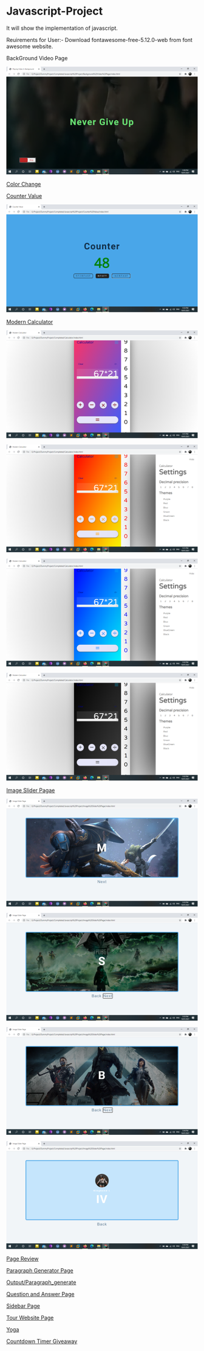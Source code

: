 # Javascript-Project
It will show the implementation of javascript.

Reuirements for User:-
Download fontawesome-free-5.12.0-web from font awesome website.


BackGround Video Page

![Output/Background_video_page](Output/background_video_page.png)

[Color Change](https://colorchangejs.netlify.app/)


[Counter Value](https://valuecounter.netlify.app/)

![Output/Counter_value](Output/counter_value.png)

[Modern Calculator](https://calculatorismodern.netlify.app/)

![Output/Calculator1](Output/calculator1.png)

![Output/Calculator2](Output/calculator2.png)

![Output/Calculator3](Output/calculator3.png)

![Output/Calculator4](Output/calculator4.png)

[Image Slider Pagae](https://imagesliderpage.netlify.app/)

![Output/Image_slide_page](Output/image_slide_page.png)

![Output/Image_slide_page1](Output/image_slide_page1.png)

![Output/Image_slide_page2](Output/image_slide_page2.png)

![Output/Image_slide_page3](Output/image_slide_page3.png)

[Page Review](https://pagereview.netlify.app/)

[Paragraph Generator Page](https://paragraphgenerate.netlify.app/)

[Output/Paragraph_generate](Output/paragraph_generate.png)

[Question and Answer Page](https://animeqna.netlify.app/)

[Sidebar Page](https://sidebarpage.netlify.app/)

[Tour Website Page](https://tourwebsitepage.netlify.app/)

[Yoga](https://yogatab.netlify.app/)

[Countdown Timer Giveaway](https://timercountdown0.netlify.app/)
